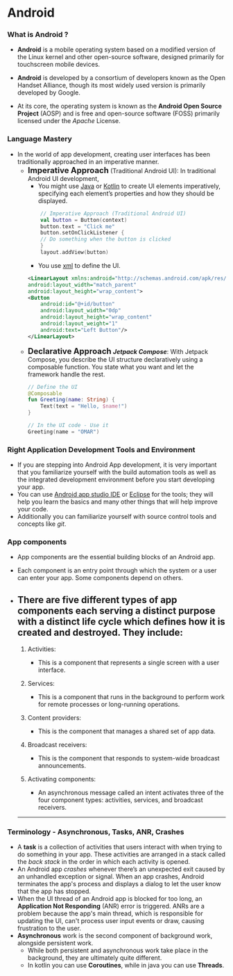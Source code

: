 # Android 

### What is Android ?
- **Android** is a mobile operating system based on a modified version of the Linux kernel and other open-source software, designed primarily for touchscreen mobile devices.

 - **Android** is developed by a consortium of developers known as the Open Handset Alliance, though its most widely used version is primarily developed by Google.
 
 - At its core, the operating system is known as the **Android Open Source Project** (AOSP) and is free and open-source software (FOSS) primarily licensed under the *Apache* License.
 
 
 ### Language Mastery
 - In the world of app development, creating user interfaces has been traditionally approached in an imperative manner.
    - **<span style="font-size:1.3em;">Imperative Approach</span>** (Traditional Android UI): In traditional Android UI development, 
        - You might use [Java](https://docs.oracle.com/javase/8/docs/technotes/guides/language/index.html) or [Kotlin](https://kotlinlang.org) to create UI elements imperatively, specifying each element’s properties and how they should be displayed.
        ```Kotlin
            // Imperative Approach (Traditional Android UI)
            val button = Button(context)
            button.text = "Click me"
            button.setOnClickListener {
            // Do something when the button is clicked
            }
            layout.addView(button)
        ```
        - You use [xml](https://en.wikipedia.org/wiki/XML) to define the UI.
        ```xml
        <LinearLayout xmlns:android="http://schemas.android.com/apk/res/android"
        android:layout_width="match_parent"
        android:layout_height="wrap_content">
        <Button
            android:id="@+id/button"
            android:layout_width="0dp"
            android:layout_height="wrap_content"
            android:layout_weight="1"
            android:text="Left Button"/>
        </LinearLayout>
        ```
    -  **<span style="font-size:1.3em;">Declarative Approach</span>**  ***Jetpack Compose***: With Jetpack Compose, you describe the UI structure declaratively using a composable function. You state what you want and let the framework handle the rest.
        ```Kotlin
        // Define the UI
        @Composable
        fun Greeting(name: String) {
            Text(text = "Hello, $name!")
        }

        // In the UI code - Use it
        Greeting(name = "OMAR")
        ```
        
### Right Application Development Tools and Environment  
 - If you are stepping into Android App development, it is very important that you familiarize yourself with the build automation tools as well as the integrated development environment before you start developing your app. 
 - You can use [Android app studio IDE](https://developer.android.com/studio) or [Eclipse](https://www.eclipse.org) for the tools; they will help you learn the basics and many other things that will help improve your code.
 - Additionally you can familiarize yourself with source control tools and concepts like *git*.


### App components
 - App components are the essential building blocks of an Android app. 
 - Each component is an entry point through which the system or a user can enter your app. Some components depend on others.
 - There are five different types of app components each serving a distinct purpose with a distinct life cycle which defines how it is created and destroyed. They include:
    ---

    1. Activities:
        * This is a component that represents a single screen with a user interface.
        
    2. Services:
        * This is a component that runs in the background to perform work for remote processes or long-running operations.
     
    3. Content providers:
        * This is the component that manages a shared set of app data.
    
    4. Broadcast receivers:
        * This is the component that responds to system-wide broadcast announcements.
    
    5. Activating components:
        * An asynchronous message called an intent activates three of the four component types: activities, services, and broadcast receivers.    
    ---

### Terminology - Asynchronous, Tasks, ANR, Crashes
 - A **task** is a collection of activities that users interact with when trying to do something in your app. These activities are arranged in a stack called the *back stack* in the order in which each activity is opened.
 - An Android app *crashes* whenever there’s an unexpected exit caused by an unhandled exception or signal. When an app crashes, Android terminates the app's process and displays a dialog to let the user know that the app has stopped.
 - When the UI thread of an Android app is blocked for too long, an **Application Not Responding** (ANR) error is triggered. ANRs are a problem because the app's main thread, which is responsible for updating the UI, can't process user input events or draw, causing frustration to the user.
 - **Asynchronous** work is the second component of background work, alongside persistent work. 
    - While both persistent and asynchronous work take place in the background, they are ultimately quite different. 
    - In kotlin you can use **Coroutines**, while in java you can use **Threads**.
 
 
 [//]: # (Reference used)
 [wiki]: <https://en.wikipedia.org/wiki/Android_(operating_system)>